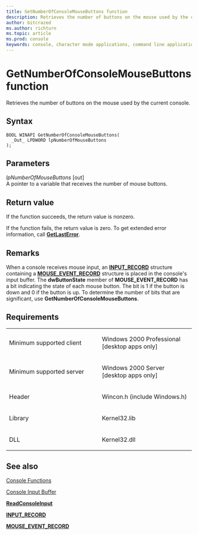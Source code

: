 ```yaml
---
title: GetNumberOfConsoleMouseButtons function
description: Retrieves the number of buttons on the mouse used by the current console.
author: bitcrazed
ms.author: richturn
ms.topic: article
ms.prod: console
keywords: console, character mode applications, command line applications, terminal applications, console api
---
```


# GetNumberOfConsoleMouseButtons function


Retrieves the number of buttons on the mouse used by the current console.

Syntax
------

```ManagedCPlusPlus
BOOL WINAPI GetNumberOfConsoleMouseButtons(
  _Out_ LPDWORD lpNumberOfMouseButtons
);
```

Parameters
----------

*lpNumberOfMouseButtons* \[out\]  
A pointer to a variable that receives the number of mouse buttons.

Return value
------------

If the function succeeds, the return value is nonzero.

If the function fails, the return value is zero. To get extended error information, call [**GetLastError**](https://msdn.microsoft.com/library/windows/desktop/ms679360).

Remarks
-------

When a console receives mouse input, an [**INPUT\_RECORD**](input-record-str.md) structure containing a [**MOUSE\_EVENT\_RECORD**](mouse-event-record-str.md) structure is placed in the console's input buffer. The **dwButtonState** member of **MOUSE\_EVENT\_RECORD** has a bit indicating the state of each mouse button. The bit is 1 if the button is down and 0 if the button is up. To determine the number of bits that are significant, use **GetNumberOfConsoleMouseButtons**.

Requirements
------------

<table>
<colgroup>
<col width="50%" />
<col width="50%" />
</colgroup>
<tbody>
<tr class="odd">
<td><p>Minimum supported client</p></td>
<td><p>Windows 2000 Professional [desktop apps only]</p></td>
</tr>
<tr class="even">
<td><p>Minimum supported server</p></td>
<td><p>Windows 2000 Server [desktop apps only]</p></td>
</tr>
<tr class="odd">
<td><p>Header</p></td>
<td>Wincon.h (include Windows.h)</td>
</tr>
<tr class="even">
<td><p>Library</p></td>
<td>Kernel32.lib</td>
</tr>
<tr class="odd">
<td><p>DLL</p></td>
<td>Kernel32.dll</td>
</tr>
<tr class="even">
</tr>
<tr class="odd">
</tr>
<tr class="even">
</tr>
</tbody>
</table>

## <span id="see_also"></span>See also


[Console Functions](console-functions.md)

[Console Input Buffer](console-input-buffer.md)

[**ReadConsoleInput**](readconsoleinput.md)

[**INPUT\_RECORD**](input-record-str.md)

[**MOUSE\_EVENT\_RECORD**](mouse-event-record-str.md)

 

 




